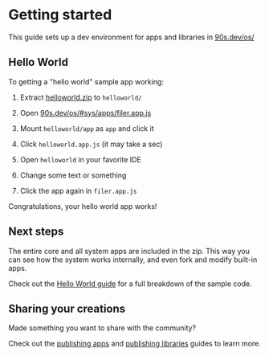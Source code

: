 # Getting started

This guide sets up a dev environment for
apps and libraries in [90s.dev/os/](/os/)


## Hello World

To getting a "hello world" sample app working:

1. Extract [helloworld.zip](/os/helloworld.zip) to `helloworld/`

2. Open [90s.dev/os/#sys/apps/filer.app.js](/os/#sys/apps/filer.app.js)

3. Mount `helloworld/app` as `app` and click it

4. Click `helloworld.app.js` (it may take a sec)

5. Open `helloworld` in your favorite IDE

6. Change some text or something

7. Click the app again in `filer.app.js`

Congratulations, your hello world app works!

## Next steps

The entire core and all system apps are included in
the zip. This way you can see how the system works
internally, and even fork and modify built-in apps.

Check out the [Hello World guide](hello-world.md#hello-world-tour)
for a full breakdown of the sample code.


## Sharing your creations

Made something you want to share with the community?

Check out the [publishing apps](../collaboration/publishing-apps.md#publishing-apps)
and [publishing libraries](../collaboration/publishing-libs.md#publishing-libraries)
guides to learn more.
